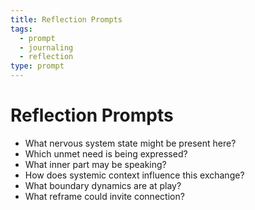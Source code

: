 ```yaml
---
title: Reflection Prompts
tags:
  - prompt
  - journaling
  - reflection
type: prompt
---
```


<!-- @format -->

# Reflection Prompts

- What nervous system state might be present here?
- Which unmet need is being expressed?
- What inner part may be speaking?
- How does systemic context influence this exchange?
- What boundary dynamics are at play?
- What reframe could invite connection?
